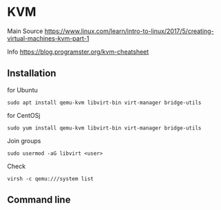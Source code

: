 # KVM

Main Source <https://www.linux.com/learn/intro-to-linux/2017/5/creating-virtual-machines-kvm-part-1>

Info <https://blog.programster.org/kvm-cheatsheet>

## Installation

for Ubuntu
```
sudo apt install qemu-kvm libvirt-bin virt-manager bridge-utils
```

for CentOSj
```
sudo yum install qemu-kvm libvirt-bin virt-manager bridge-utils
```

Join groups

```
sudo usermod -aG libvirt <user>
```

Check

```
virsh -c qemu:///system list
```

## Command line


